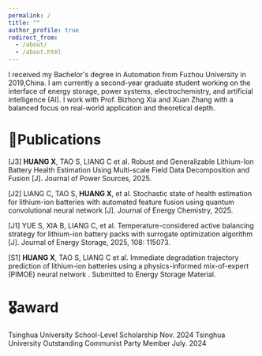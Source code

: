 ```yaml
---
permalink: /
title: ""
author_profile: true
redirect_from: 
  - /about/
  - /about.html
---
```


I received my Bachelor's degree in Automation from Fuzhou University in 2019,China. I am currently a second-year graduate student working on the interface of energy storage, power systems, electrochemistry, and artificial intelligence (AI). I work with Prof. Bizhong Xia and Xuan Zhang with a balanced focus on real-world application and theoretical depth.


📝Publications
======
[J3] **HUANG X**, TAO S, LIANG C et al. Robust and Generalizable Lithium-Ion Battery Health Estimation Using Multi-scale Field Data Decomposition and Fusion [J]. Journal of Power Sources, 2025.

[J2] LIANG C, TAO S, **HUANG X**, et al. Stochastic state of health estimation for lithium-ion batteries with automated feature fusion using quantum convolutional neural network [J]. Journal of Energy Chemistry, 2025.

[J1] YUE S, XIA B, LIANG C, et al. Temperature-considered active balancing strategy for lithium-ion battery packs with surrogate optimization algorithm [J]. Journal of Energy Storage, 2025, 108: 115073.

[S1] **HUANG X**, TAO S, LIANG C et al. Immediate degradation trajectory prediction of lithium-ion batteries using a physics-informed mix-of-expert (PIMOE) neural network . Submitted to Energy Storage Material.

🎖award
======
Tsinghua University School-Level Scholarship	Nov. 2024
Tsinghua University Outstanding Communist Party Member	July. 2024	
